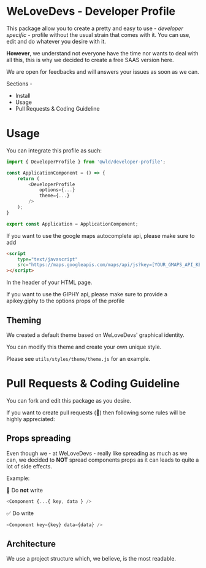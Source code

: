# WeLoveDevs - Developer Profile

This package allow you to create a pretty and easy to use - _developer specific_ - profile without the usual strain that comes with it.
You can use, edit and do whatever you desire with it.

**However**, we understand not everyone have the time nor wants to deal with all this, this is why we decided to create a free SAAS version here.

We are open for feedbacks and will answers your issues as soon as we can.

Sections -

-   Install
-   Usage
-   Pull Requests & Coding Guideline

# Usage

You can integrate this profile as such:

```javascript
import { DeveloperProfile } from '@wld/developer-profile';

const ApplicationComponent = () => {
    return (
        <DeveloperProfile
            options={...}
            theme={...}
        />
    );
}

export const Application = ApplicationComponent;
```

If you want to use the google maps autocomplete api, please make sure to add

```html
<script
    type="text/javascript"
    src="https://maps.googleapis.com/maps/api/js?key=[YOUR_GMAPS_API_KEY]&libraries=places"
></script>
```

In the header of your HTML page.

If you want to use the GIPHY api, please make sure to provide a apikey.giphy to the options props of the profile

## Theming

We created a default theme based on WeLoveDevs' graphical identity.

You can modify this theme and create your own unique style.

Please see `utils/styles/theme/theme.js` for an example.

# Pull Requests & Coding Guideline

You can fork and edit this package as you desire.

If you want to create pull requests (💙) then following some rules will be highly appreciated:

## Props spreading

Even though we - at WeLoveDevs - really like spreading as much as we can, we decided to **NOT** spread components props as it can leads to quite a lot of side effects.

Example:

🚫 Do **not** write

```javascript
<Component {...{ key, data } />
```

✅ Do write

```javascript
<Component key={key} data={data} />
```

## Architecture

We use a project structure which, we believe, is the most readable.

```

```
